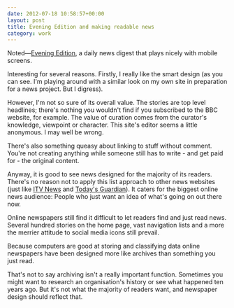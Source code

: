 ```yaml
---
date: 2012-07-18 10:58:57+00:00
layout: post
title: Evening Edition and making readable news
category: work
---
```


Noted&#8212;[Evening Edition](http://evening-edition.com/), a daily news digest that plays nicely with mobile screens.

Interesting for several reasons. Firstly, I really like the smart design (as you can see. I'm playing around with a similar look on my own site in preparation for a news project. But I digress).

However, I'm not so sure of its overall value. The stories are top level headlines; there's nothing you wouldn't find if you subscribed to the BBC website, for example. The value of curation comes from the curator's knowledge, viewpoint or character. This site's editor seems a little anonymous. I may well be wrong.

There's also something queasy about linking to stuff without comment. You're not creating anything while someone still has to write - and get paid for - the original content.

Anyway, it is good to see news designed for the majority of its readers. There's no reason not to apply this list approach to other news websites (just like [ITV News](http://leonpaternoster.com/2012/03/itv-news-website-redesign/) and [Today's Guardian](http://guardian.gyford.com/)). It caters for the biggest online news audience: People who just want an idea of what's going on out there now.

Online newspapers still find it difficult to let readers find and just read news. Several hundred stories on the home page, vast navigation lists and a more the merrier attitude to social media icons still prevail.

Because computers are good at storing and classifying data online newspapers have been designed more like archives than something you just read.

That's not to say archiving isn't a really important function. Sometimes you might want to research an organisation's history or see what happened ten years ago. But it's not what the majority of readers want, and newspaper design should reflect that.


